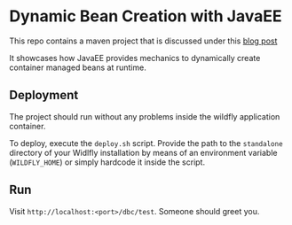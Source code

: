 # Dynamic Bean Creation with JavaEE

This repo contains a maven project that is discussed under this [blog post][post]

It showcases how JavaEE provides mechanics to dynamically create container managed beans at runtime.

## Deployment

The project should run without any problems inside the wildfly application container. 

To deploy, execute the `deploy.sh` script. Provide the path to the `standalone` directory of your Widlfly installation by means of an environment variable (`WILDFLY_HOME`)
or simply hardcode it inside the script.


## Run

Visit `http://localhost:<port>/dbc/test`. Someone should greet you.


[post]: http://blog.tlongo.de/2016/07/dynamic-bean-creation/
